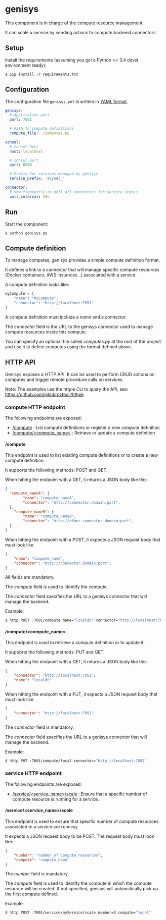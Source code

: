 # genisys

This component is in charge of the compute resource management.

It can scale a service by sending actions to compute backend connectors.

## Setup

Install the requirements (assuming you got a Python >= 3.4 devel environment ready):

````
$ pip install -r requirements.txt
````

## Configuration

The configuration file `genisys.yml` is written in [YAML format](http://en.wikipedia.org/wiki/YAML).

```yml
genisys:
  # Application port
  port: 7001

  # Path to compute definitions
  compute_file: ./computes.py

consul:
  # Consul host
  host: localhost

  # Consul port
  port: 8500

  # Prefix for services managed by genisys
  service_prefix: 'skynet_'

connector:
  # How frequently to poll all connectors for service status
  poll_interval: 15s

```

## Run

Start the component:

````
$ python genisys.py
````

## Compute definition

To manage computes, genisys provides a simple compute definition format.

It defines a link to a connector that will manage specific compute resources (Docker containers, AWS instances...) associated with a service.

A compute definition looks like:

```python
myCompute = {
	"name": "myCompute",
	"connector": "http://localhost:7051"
}
```

A compute definition must include a *name* and a *connector*.

The *connector* field is the URL to the genisys connector used to manage compute resources inside this compute.

You can specify an optional file called *computes.py* at the root of the project and use it to define computes using the format defined above.

## HTTP API

Genisys exposes a HTTP API. It can be used to perform CRUD actions on computes and trigger remote procedure calls on services.

Note: The examples use the httpie CLI to query the API, see: https://github.com/jakubroztocil/httpie

### compute HTTP endpoint

The following endpoints are exposed:

* [/compute](#compute-1) : List compute definitions or register a new compute definition
* [/compute/\<compute_name\>](#computecompute_name) : Retrieve or update a compute definition

#### /compute

This endpoint is used to list existing compute definitions or to create a new compute definition.

It supports the following methods: POST and GET.

When hitting the endpoint with a GET, it returns a JSON body like this:

```json
{
  "compute_nameA": {
		"name": "compute_nameA",
		"connector": "http://connector.domain:port",
  },
	"compute_nameB": {
		"name": "compute_nameB",
		"connector": "http://other-connector.domain:port",
  }
}
```

When hitting the endpoint with a POST, it expects a JSON request body that must look like:

```json
{
	"name": "compute_name",
	"connector": "http://connector.domain:port",
}
```

All fields are mandatory.

The *compute* field is used to identify the compute.

The *connector* field specifies the URL to a genisys connector that will manage the backend.

Example:

```bash
$ http POST :7001/compute name="localdc" connector="http://localhost:7051"
```

#### /compute/\<compute_name\>

This endpoint is used to retrieve a compute definition or to update it.

It supports the following methods: PUT and GET.

When hitting the endpoint with a GET, it returns a JSON body like this:

```json
{
    "connector": "http://localhost:7051",
    "name": "localdc"
}
```

When hitting the endpoint with a PUT, it expects a JSON request body that must look like:

```json
{
	"connector": "http://localhost:7051"
}
```

The *connector* field is mandatory.

The *connector* field specifies the URL to a genisys connector that will manage the backend.

Example:

```bash
$ http PUT :7001/compute/local connector="http://localhost:7052"
```

### service HTTP endpoint

The following endpoints are exposed:

* [/service/\<service_name\>/scale](#serviceservice_namescale) : Ensure that a specific number of compute resource is running for a service.

#### /service/\<service_name\>/scale

This endpoint is used to ensure that specific number of compute resources associated to a service are running.

It expects a JSON request body to be POST. The request body must look like:

```json
{
	"number": "number_of_compute_resources",
	"compute": "compute_name"
}
```

The *number* field is mandatory.

The *compute* field is used to identify the compute in which the compute resource will be created.
If not specified, genisys will automatically pick up the first compute defined.

Example:

```bash
$ http POST :7001/service/myService/scale number=3 compute="local"
```
